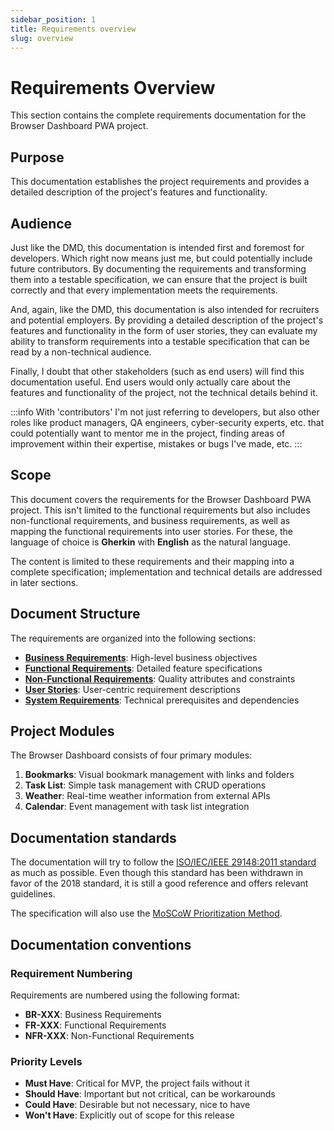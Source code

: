 ```yaml
---
sidebar_position: 1
title: Requirements overview
slug: overview
---
```


# Requirements Overview

This section contains the complete requirements documentation for the Browser Dashboard PWA project.

## Purpose

This documentation establishes the project requirements and provides a detailed description of the project's features
and functionality.

## Audience

Just like the DMD, this documentation is intended first and foremost for developers. Which right now means just me, but
could potentially include future contributors. By documenting the requirements and transforming them into a testable
specification, we can ensure that the project is built correctly and that every implementation meets the requirements.

And, again, like the DMD, this documentation is also intended for recruiters and potential employers. By providing
a detailed description of the project's features and functionality in the form of user stories, they can evaluate my
ability to transform requirements into a testable specification that can be read by a non-technical audience.

Finally, I doubt that other stakeholders (such as end users) will find this documentation useful. End users would only
actually care about the features and functionality of the project, not the technical details behind it.

:::info
With 'contributors' I'm not just referring to developers, but also other roles like product managers, QA engineers,
cyber-security experts, etc. that could potentially want to mentor me in the project, finding areas of improvement
within their expertise, mistakes or bugs I've made, etc.
:::

## Scope

This document covers the requirements for the Browser Dashboard PWA project. This isn't limited to the functional
requirements but also includes non-functional requirements, and business requirements, as well as mapping the
functional requirements into user stories. For these, the language of choice is **Gherkin** with **English** as the
natural language.

The content is limited to these requirements and their mapping into a complete specification; implementation and
technical details are addressed in later sections.

## Document Structure

The requirements are organized into the following sections:

- **[Business Requirements](business-requirements)**: High-level business objectives
- **[Functional Requirements](functional-requirements)**: Detailed feature specifications
- **[Non-Functional Requirements](non-functional-requirements)**: Quality attributes and constraints
- **[User Stories](user-stories)**: User-centric requirement descriptions
- **[System Requirements](system-requirements)**: Technical prerequisites and dependencies

## Project Modules

The Browser Dashboard consists of four primary modules:

1. **Bookmarks**: Visual bookmark management with links and folders
2. **Task List**: Simple task management with CRUD operations
3. **Weather**: Real-time weather information from external APIs
4. **Calendar**: Event management with task list integration

## Documentation standards

The documentation will try to follow
the [ISO/IEC/IEEE 29148:2011 standard](https://raw.githubusercontent.com/Orthant/IEEE/master/29148-2011.pdf) as much
as possible. Even though this standard has been withdrawn in favor of the 2018 standard, it is still a good reference
and offers relevant guidelines.

The specification will also use the [MoSCoW Prioritization Method](https://en.wikipedia.org/wiki/MoSCoW_method).

## Documentation conventions

### Requirement Numbering

Requirements are numbered using the following format:

- **BR-XXX**: Business Requirements
- **FR-XXX**: Functional Requirements
- **NFR-XXX**: Non-Functional Requirements

### Priority Levels

- **Must Have**: Critical for MVP, the project fails without it
- **Should Have**: Important but not critical, can be workarounds
- **Could Have**: Desirable but not necessary, nice to have
- **Won't Have**: Explicitly out of scope for this release
